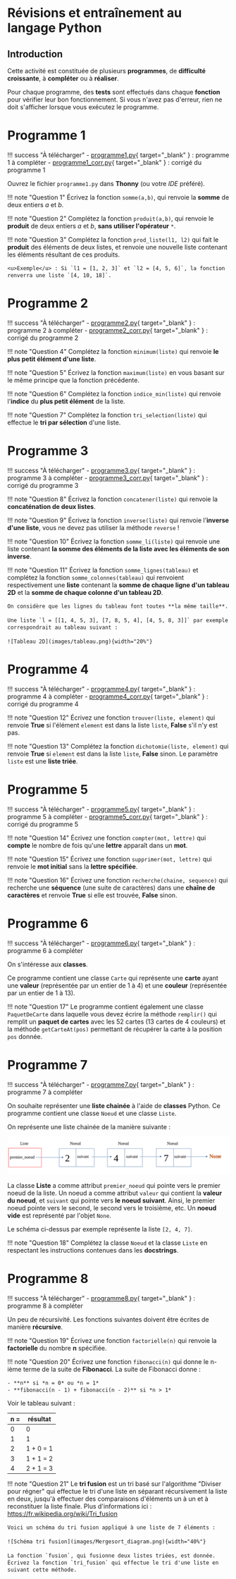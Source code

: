 # Révisions et entraînement au langage Python

## Introduction

Cette activité est constituée de plusieurs **programmes**, de **difficulté croissante**, à **compléter** ou à **réaliser**.

Pour chaque programme, des **tests** sont effectués dans chaque **fonction** pour vérifier leur bon fonctionnement.
Si vous n'avez pas d'erreur, rien ne doit s'afficher lorsque vous exécutez le programme.

# Programme 1

!!! success "À télécharger"
    - [programme1.py](src/programme1.py){ target="_blank" } : programme 1 à compléter
    - [programme1_corr.py](src/corr/programme1_corr.py){ target="_blank" } : corrigé du programme 1

Ouvrez le fichier `programme1.py` dans **Thonny** (ou votre *IDE* préféré).

!!! note "Question 1"
    Écrivez la fonction `somme(a,b)`, qui renvoie la **somme** de deux entiers *a* et *b*.

!!! note "Question 2"
    Complétez la fonction `produit(a,b)`, qui renvoie le **produit** de deux entiers *a* et *b*, **sans utiliser l'opérateur** `*`.

!!! note "Question 3"
    Complétez la fonction `prod_liste(l1, l2)` qui fait le **produit** des éléments de deux listes, et renvoie une nouvelle liste contenant les éléments résultant de ces produits.

    <u>Exemple</u> : Si `l1 = [1, 2, 3]` et `l2 = [4, 5, 6]`, la fonction renverra une liste `[4, 10, 18]`.

# Programme 2

!!! success "À télécharger"
    - [programme2.py](src/programme2.py){ target="_blank" } : programme 2 à compléter
    - [programme2_corr.py](src/corr/programme2_corr.py){ target="_blank" } : corrigé du programme 2

!!! note "Question 4"
    Complétez la fonction `minimum(liste)` qui renvoie **le plus petit élément d'une liste**.

!!! note "Question 5"
    Écrivez la fonction `maximum(liste)` en vous basant sur le même principe que la fonction précédente.

!!! note "Question 6"
    Complétez la fonction `indice_min(liste)` qui renvoie l'**indice** du **plus petit élément** de la liste.

!!! note "Question 7"
    Complétez la fonction `tri_selection(liste)` qui effectue le **tri par sélection** d'une liste.

# Programme 3

!!! success "À télécharger"
    - [programme3.py](src/programme3.py){ target="_blank" } : programme 3 à compléter
    - [programme3_corr.py](src/corr/programme3_corr.py){ target="_blank" } : corrigé du programme 3

!!! note "Question 8"
    Écrivez la fonction `concatener(liste)` qui renvoie la **concaténation de deux listes**.

!!! note "Question 9"
    Écrivez la fonction `inverse(liste)` qui renvoie l'**inverse d'une liste**, vous ne devez pas utiliser la méthode `reverse` !

!!! note "Question 10"
    Écrivez la fonction `somme_li(liste)` qui renvoie une liste contenant **la somme des éléments de la liste avec les éléments de son inverse**.

!!! note "Question 11"
    Écrivez la fonction `somme_lignes(tableau)` et complétez la fonction `somme_colonnes(tableau)` qui renvoient respectivement une **liste** contenant la **somme de chaque ligne d'un tableau 2D** et la **somme de chaque colonne d'un tableau 2D**.

    On considère que les lignes du tableau font toutes **la même taille**.

    Une liste `l = [[1, 4, 5, 3], [7, 8, 5, 4], [4, 5, 8, 3]]` par exemple correspondrait au tableau suivant :

    ![Tableau 2D](images/tableau.png){width="20%"}

# Programme 4

!!! success "À télécharger"
    - [programme4.py](src/programme4.py){ target="_blank" } : programme 4 à compléter
    - [programme4_corr.py](src/corr/programme4_corr.py){ target="_blank" } : corrigé du programme 4

!!! note "Question 12"
    Écrivez une fonction `trouver(liste, element)` qui renvoie **True** si l'élément `element` est dans la liste `liste`, **False** s'il n'y est pas.

!!! note "Question 13"
    Complétez la fonction `dichotomie(liste, element)` qui renvoie **True** si `element` est dans la liste `liste`, **False** sinon. Le paramètre `liste` est une **liste triée**.

# Programme 5

!!! success "À télécharger"
    - [programme5.py](src/programme5.py){ target="_blank" } : programme 5 à compléter
    - [programme5_corr.py](src/corr/programme5_corr.py){ target="_blank" } : corrigé du programme 5

!!! note "Question 14"
    Écrivez une fonction `compter(mot, lettre)` qui **compte** le nombre de fois qu'une **lettre** apparaît dans un **mot**.

!!! note "Question 15"
    Écrivez une fonction `supprimer(mot, lettre)` qui renvoie le **mot initial** sans la **lettre spécifiée**.

!!! note "Question 16"
    Écrivez une fonction `recherche(chaine, sequence)` qui recherche une **séquence** (une suite de caractères) dans une **chaîne de caractères** et renvoie **True** si elle est trouvée, **False** sinon.

# Programme 6

!!! success "À télécharger"
    - [programme6.py](src/programme6.py){ target="_blank" } : programme 6 à compléter

On s'intéresse aux **classes**.

Ce programme contient une classe `Carte` qui représente une **carte** ayant une **valeur** (représentée par un entier de 1 à 4) et une **couleur** (représentée par un entier de 1 à 13).

!!! note "Question 17"
    Le programme contient également une classe `PaquetDeCarte` dans laquelle vous devez écrire la méthode `remplir()` qui remplit un **paquet de cartes** avec les 52 cartes (13 cartes de 4 couleurs) et la méthode `getCarteAt(pos)` permettant de récupérer la carte à la position `pos` donnée.

# Programme 7

!!! success "À télécharger"
    - [programme7.py](src/programme7.py){ target="_blank" } : programme 7 à compléter

On souhaite représenter une **liste chainée** à l'aide de **classes** Python.
Ce programme contient une classe `Noeud` et une classe `Liste`.

On représente une liste chainée de la manière suivante :

![Liste chaînée](images/listechainee.png)

La classe **Liste** a comme attribut `premier_noeud` qui pointe vers le premier noeud de la liste.
Un noeud a comme attribut `valeur` qui contient la **valeur du noeud**, et `suivant` qui pointe vers **le noeud suivant**.
Ainsi, le premier noeud pointe vers le second, le second vers le troisième, etc.
Un **noeud vide** est représenté par l'objet `None`.

Le schéma ci-dessus par exemple représente la liste `[2, 4, 7]`.

!!! note "Question 18"
    Complétez la classe `Noeud` et la classe `Liste` en respectant les instructions contenues dans les **docstrings**.

# Programme 8

!!! success "À télécharger"
    - [programme8.py](src/programme5.py){ target="_blank" } : programme 8 à compléter

Un peu de récursivité.
Les fonctions suivantes doivent être écrites de manière **récursive**.

!!! note "Question 19"
    Écrivez une fonction `factorielle(n)` qui renvoie la **factorielle** du nombre **n** spécifiée.

!!! note "Question 20"
    Écrivez une fonction `fibonacci(n)` qui donne le n-ième terme de la suite de **Fibonacci**.
    La suite de Fibonacci donne :
    
    - **n** si *n = 0* ou *n = 1*
    - **fibonacci(n - 1) + fibonacci(n - 2)** si *n > 1*

Voir le tableau suivant :

| n =  | résultat  |
| ---- | --------- |
| 0    | 0         |
| 1    | 1         |
| 2    | 1 + 0 = 1 |
| 3    | 1 + 1 = 2 |
| 4    | 2 + 1 = 3 |

!!! note "Question 21"
    Le **tri fusion** est un tri basé sur l'algorithme "Diviser pour régner" qui effectue le tri d'une liste en séparant récursivement la liste en deux, jusqu'à effectuer des comparaisons d'éléments un à un et à reconstituer la liste finale.
    Plus d'informations ici : <https://fr.wikipedia.org/wiki/Tri_fusion>

    Voici un schéma du tri fusion appliqué à une liste de 7 éléments :

    ![Schéma tri fusion](images/Mergesort_diagram.png){width="40%"}

    La fonction `fusion`, qui fusionne deux listes triées, est donnée.
    Écrivez la fonction `tri_fusion` qui effectue le tri d'une liste en suivant cette méthode.

